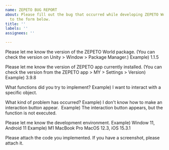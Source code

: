 ```yaml
---
name: ZEPETO BUG REPORT
about: Please fill out the bug that occurred while developing ZEPETO World according
  to the form below.
title: ''
labels: ''
assignees: ''

---
```


Please let me know the version of the ZEPETO World package. (You can check the version on Unity > Window > Package Manager.)
Example) 1.1.5

Please let me know the version of ZEPETO app currently installed. (You can check the version from the ZEPETO app > MY > Settings > Version)
Example) 3.9.8

What functions did you try to implement?
Example) I want to interact with a specific object.

What kind of problem has occurred?
Example) I don't know how to make an interaction button appear. 
Example) The interaction button appears, but the function is not executed.

Please let me know the development environment.
Example) Window 11, Android 11
Example) M1 MacBook Pro MacOS 12.3, iOS 15.3.1

Please attach the code you implemented.
If you have a screenshot, please attach it.
